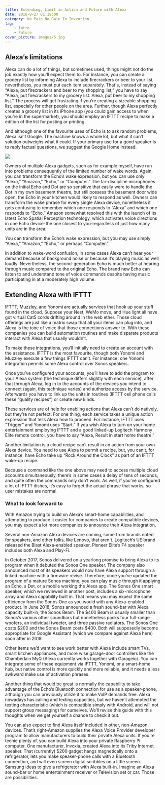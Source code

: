 ```yaml
---
title: Extending, Limit in Action and Future with Alexa
date: 2018-8-27 01:19:00
category: No Pain No Gain In Invention
tag:
	- Intro
	- Future
cover_picture: images/5.jpg
---
```


## Alexa’s limitations

Alexa can do a lot of things, but sometimes used, things might not do the job exactly how you'll expect them to. For instance, you can create a grocery list by informing Alexa to include firecrackers or beer to your list, nevertheless, you must put each item separately. That's, instead of saying “Alexa, put firecrackers and beer to my shopping list,” you have to say “Alexa, put firecrackers to my grocery list. Alexa, put beer to my shopping list.” The process will get frustrating if you’re creating a sizeable shopping list, especially for other people on the area. Further, though Alexa perfectly creates a grocery list in its iPhone app (you could gain access to when you’re in the supermarket), you should employ an IFTTT recipe to make a edition of the list for posting or printing.

And although one of the favourite uses of Echo is to ask random problems, Alexa isn’t Google. The machine knows a whole lot, but what it can’t solution outweighs what it could. If your primary use for a good speaker is to reply factual questions, we suggest the Google Home instead.

<!-- more -->

![](/images/5.jpg)

Owners of multiple Alexa gadgets, such as for example myself, have run into problems consequently of the limited number of wake words. Again, you can transform the Echo’s wake expression, but you can use only “Alexa,” “Amazon,” “Echo,” or “Computer.” The far-discipline microphones on the initial Echo and Dot are so sensitive that easily were to handle the Dot in my own basement theatre, but still possess the basement door wide open, the Echo in your kitchen would likely to respond as well. Owners can transform the wake phrase for every single Alexa device, nonetheless it gets confusing to remember which one responds to “Alexa” and which one responds to “Echo.” Amazon somewhat resolved this with the launch of its latest Echo Spatial Perception technology, which activates voice directions in one Echo device-the one closest to you-regardless of just how many units are in the area.

You can transform the Echo’s wake expression, but you may use simply “Alexa,” “Amazon,” “Echo,” or perhaps “Computer.”

In addition to wake-word confusion, in some cases Alexa can’t hear your demand because of background noise or because it’s playing music as well loudly. Nevertheless, the second-generation Echo is much better at hearing through music compared to the original Echo. The brand new Echo can listen to and understand tone of voice commands despite having music participating in at a moderately high volume.

## Extending Alexa with IFTTT

IFTTT, Muzzley, and Yonomi are actually services that hook up your stuff found in the cloud. Suppose your Nest, WeMo move, and Hue light all have got virtual Cat5 cords drifting around in the web ether. Those cloud offerings are just like a matrix swap that all your items can plug into, and Alexa is the tone of voice that those connections answer to. With these companies you can build automation routines and make disparate products interact with Alexa that usually wouldn’t.

To make these integrations, you’ll initially need to create an account with the assistance. IFTTT is the most favourite, though both Yonomi and Muzzley execute a few things IFTTT can’t. For instance, one Yonomi integration permits some Alexa control over Sonos speakers.

Once you’ve configured your accounts, you’ll have to add the program to your Alexa system (the technique differs slightly with each service), after that through Alexa, log in to the accounts of the devices you intend to connect (again, this technique varies) and authorize access by the service. Afterwards you have to link up the units in routines (IFTTT cell phone calls these “quality recipes”) or create new kinds.

These services are of help for enabling actions that Alexa can’t do natively, but they’re not perfect. For one thing, each service takes a unique action expression that tells Alexa how to proceed. For instance, IFTTT uses “Trigger” and Yonomi uses “Start.” If you wish Alexa to turn on your home entertainment employing IFTTT and a good linked-up Logitech Harmony Elite remote control, you have to say “Alexa, Result in start home theatre.”

Another limitation is a cloud recipe can’t result in an action from your own Alexa device. You need to use Alexa to permit a recipe, but, you can’t, for instance, have Echo take up “Rock Around the Clock” as part of an IFTTT wake-up recipe.

Because a command like the one above may need to access multiple cloud accounts simultaneously, there’s in some cases a delay of tens of seconds, and quite often the commands only don’t work. As well, if you’ve configured a lot of IFTTT dishes, it’s easy to forget the actual phrase that works, so user mistakes are normal.

### What to look forward to

With Amazon trying to build on Alexa’s smart-home capabilities, and attempting to produce it easier for companies to create compatible devices, you may expect a lot more companies to announce their Alexa integration.

Several non-Amazon Alexa devices are coming, some from brands noted for speakers, and other folks, like Lenovo, that aren't. Logitech’s UE brand released the Blast Alexa-enabled speaker. Pioneer Elite’s F4 speaker includes both Alexa and Play-Fi.

In October 2017, Sonos delivered on a yearlong promise to bring Alexa to its program when it debuted the Sonos One speaker. The company also announced most of its speakers would now have Alexa support through a linked machine with a firmware revise. Therefore, once you’ve updated the program of a mature Sonos machine, you can play music through it applying an Echo, a Dot, or a mobile working the Alexa app. The Sonos One smart speaker, which we reviewed in another post, includes a six-microphone array and Alexa capability built in. That means you may expect the same efficiency from the Sonos One as you would with any Alexa-enabled product. In June 2018, Sonos announced a fresh sound-bar with Alexa capacity built-in, the Sonos Beam. The $400 Beam is usually smaller than Sonos’s various other soundbars but nonetheless packs four full-range woofers, an individual tweeter, and three passive radiators. The Sonos One costs $200 and the Sonos Beam costs $400. Both will supposedly become appropriate for Google Assistant (which we compare against Alexa here) soon after in 2018.

Other items we’d want to see work better with Alexa include smart TVs, smart kitchen appliances, and more wise garage-door controllers like the Chamberlain MyQ (Alexa currently works together with Garageio). You can integrate some of these equipment via IFTTT, Yonomi, or a smart-home hub, but native control is more quickly and more reliable, and it needs a less awkward make use of activation phrases.

Another thing that would be great is normally the capability to take advantage of the Echo’s Bluetooth connection for use as a speaker-phone, although you can previously utilize it to make VoIP demands free. Alexa nowadays has calling and texting capacities, but we haven’t attempted the texting characteristic (which is compatible simply with Android, and will not support group messaging) for ourselves. We’ll revise this guide with this thoughts when we get yourself a chance to check it out.

You can also expect to find Alexa itself included in other, non-Amazon, devices. That’s right-Amazon supplies the Alexa Voice Provider developer program to allow manufacturers to build their private Alexa units. If you’re techie plenty of, you can build Alexa into your private Raspberry Pi computer. One manufacturer, Invoxia, created Alexa into its Triby Internet speaker. That (currently) $200 gadget hangs magnetically onto a refrigerator, lets you make speaker-phone calls with a Bluetooth connection, and will even screen digital scribbles on a little screen. Samsung ideas to give a refrigerator with Alexa built-in. Imagine an Alexa sound-bar or home entertainment receiver or Television set or car. Those are possibilities.